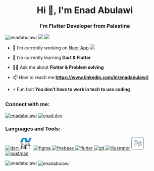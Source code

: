 <h1 align="center">Hi 👋, I'm Enad Abulawi</h1>
<h3 align="center">I'm Flutter Developer from Palestine</h3>


<p align="left"> <img src="https://komarev.com/ghpvc/?username=enadabulawi&label=Profile%20views&color=0e75b6&style=flat" alt="enadabulawi" />
  <img src="https://img.shields.io/badge/Flutter-02569B?style=for-the-badge&logo=flutter&logoColor=white" />
    <img src="https://img.shields.io/badge/Dart-0175C2?style=for-the-badge&logo=dart&logoColor=white" />
</p>


- 🔭 I’m currently working on [Noor App](https://play.google.com/store/apps/details?id=com.Enad.Noor&hl=ar)   <img src="https://img.shields.io/badge/Google_Play-414141?style=for-the-badge&logo=google-play&logoColor=white" />

- 🌱 I’m currently learning **Dart & Flutter**

- 💬💬 Ask me about **Flutter & Problem solving**

- 📫 How to reach me **https://www.linkedin.com/in/enadabulawi/**

- ⚡ Fun fact **You don’t have to work in tech to use coding**

<h3 align="left">Connect with me:</h3>
<p align="left">
<a href="https://linkedin.com/in/enadabulawi" target="blank"><img align="center" src="https://raw.githubusercontent.com/rahuldkjain/github-profile-readme-generator/master/src/images/icons/Social/linked-in-alt.svg" alt="enadabulawi" height="30" width="40" /></a>
<a href="https://instagram.com/enad.dev" target="blank"><img align="center" src="https://raw.githubusercontent.com/rahuldkjain/github-profile-readme-generator/master/src/images/icons/Social/instagram.svg" alt="enad.dev" height="30" width="40" /></a>
</p>

<h3 align="left">Languages and Tools:</h3>
<p align="left"> <a href="https://dart.dev" target="_blank" rel="noreferrer"> <img src="https://www.vectorlogo.zone/logos/dartlang/dartlang-icon.svg" alt="dart" width="40" height="40"/> </a> <a href="https://dotnet.microsoft.com/" target="_blank" rel="noreferrer"> <img src="https://raw.githubusercontent.com/devicons/devicon/master/icons/dot-net/dot-net-original-wordmark.svg" alt="dotnet" width="40" height="40"/> </a> <a href="https://www.figma.com/" target="_blank" rel="noreferrer"> <img src="https://www.vectorlogo.zone/logos/figma/figma-icon.svg" alt="figma" width="40" height="40"/> </a> <a href="https://firebase.google.com/" target="_blank" rel="noreferrer"> <img src="https://www.vectorlogo.zone/logos/firebase/firebase-icon.svg" alt="firebase" width="40" height="40"/> </a> <a href="https://flutter.dev" target="_blank" rel="noreferrer"> <img src="https://www.vectorlogo.zone/logos/flutterio/flutterio-icon.svg" alt="flutter" width="40" height="40"/> </a> <a href="https://git-scm.com/" target="_blank" rel="noreferrer"> <img src="https://www.vectorlogo.zone/logos/git-scm/git-scm-icon.svg" alt="git" width="40" height="40"/> </a> <a href="https://www.adobe.com/in/products/illustrator.html" target="_blank" rel="noreferrer"> <img src="https://www.vectorlogo.zone/logos/adobe_illustrator/adobe_illustrator-icon.svg" alt="illustrator" width="40" height="40"/> </a> <a href="https://www.photoshop.com/en" target="_blank" rel="noreferrer"> <img src="https://raw.githubusercontent.com/devicons/devicon/master/icons/photoshop/photoshop-line.svg" alt="photoshop" width="40" height="40"/> </a> <a href="https://postman.com" target="_blank" rel="noreferrer"> <img src="https://www.vectorlogo.zone/logos/getpostman/getpostman-icon.svg" alt="postman" width="40" height="40"/> </a> </p>

<p><img align="left" src="https://github-readme-stats.vercel.app/api/top-langs?username=enadabulawi&show_icons=true&locale=en&layout=compact" alt="enadabulawi" /></p>

<p>&nbsp;<img align="center" src="https://github-readme-stats.vercel.app/api?username=enadabulawi&show_icons=true&locale=en" alt="enadabulawi" /></p>
